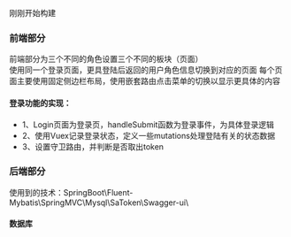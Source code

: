 刚刚开始构建

### 前端部分
    
前端部分为三个不同的角色设置三个不同的板块（页面）  
使用同一个登录页面，更具登陆后返回的用户角色信息切换到对应的页面
每个页面主要使用固定侧边栏布局，使用嵌套路由点击菜单的切换以显示更具体的内容

#### 登录功能的实现：
- 1、Login页面为登录页，handleSubmit函数为登录事件，为具体登录逻辑
- 2、使用Vuex记录登录状态，定义一些mutations处理登陆有关的状态数据
- 3、设置守卫路由，并判断是否取出token

### 后端部分

使用到的技术：SpringBoot\Fluent-Mybatis\SpringMVC\Mysql\SaToken\Swagger-ui\

#### 数据库